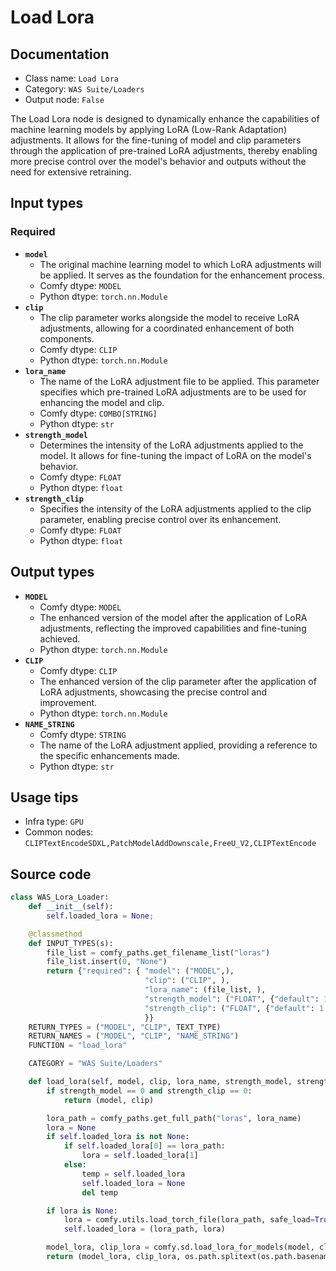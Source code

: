 # Load Lora
## Documentation
- Class name: `Load Lora`
- Category: `WAS Suite/Loaders`
- Output node: `False`

The Load Lora node is designed to dynamically enhance the capabilities of machine learning models by applying LoRA (Low-Rank Adaptation) adjustments. It allows for the fine-tuning of model and clip parameters through the application of pre-trained LoRA adjustments, thereby enabling more precise control over the model's behavior and outputs without the need for extensive retraining.
## Input types
### Required
- **`model`**
    - The original machine learning model to which LoRA adjustments will be applied. It serves as the foundation for the enhancement process.
    - Comfy dtype: `MODEL`
    - Python dtype: `torch.nn.Module`
- **`clip`**
    - The clip parameter works alongside the model to receive LoRA adjustments, allowing for a coordinated enhancement of both components.
    - Comfy dtype: `CLIP`
    - Python dtype: `torch.nn.Module`
- **`lora_name`**
    - The name of the LoRA adjustment file to be applied. This parameter specifies which pre-trained LoRA adjustments are to be used for enhancing the model and clip.
    - Comfy dtype: `COMBO[STRING]`
    - Python dtype: `str`
- **`strength_model`**
    - Determines the intensity of the LoRA adjustments applied to the model. It allows for fine-tuning the impact of LoRA on the model's behavior.
    - Comfy dtype: `FLOAT`
    - Python dtype: `float`
- **`strength_clip`**
    - Specifies the intensity of the LoRA adjustments applied to the clip parameter, enabling precise control over its enhancement.
    - Comfy dtype: `FLOAT`
    - Python dtype: `float`
## Output types
- **`MODEL`**
    - Comfy dtype: `MODEL`
    - The enhanced version of the model after the application of LoRA adjustments, reflecting the improved capabilities and fine-tuning achieved.
    - Python dtype: `torch.nn.Module`
- **`CLIP`**
    - Comfy dtype: `CLIP`
    - The enhanced version of the clip parameter after the application of LoRA adjustments, showcasing the precise control and improvement.
    - Python dtype: `torch.nn.Module`
- **`NAME_STRING`**
    - Comfy dtype: `STRING`
    - The name of the LoRA adjustment applied, providing a reference to the specific enhancements made.
    - Python dtype: `str`
## Usage tips
- Infra type: `GPU`
- Common nodes: `CLIPTextEncodeSDXL,PatchModelAddDownscale,FreeU_V2,CLIPTextEncode`


## Source code
```python
class WAS_Lora_Loader:
    def __init__(self):
        self.loaded_lora = None;

    @classmethod
    def INPUT_TYPES(s):
        file_list = comfy_paths.get_filename_list("loras")
        file_list.insert(0, "None")
        return {"required": { "model": ("MODEL",),
                              "clip": ("CLIP", ),
                              "lora_name": (file_list, ),
                              "strength_model": ("FLOAT", {"default": 1.0, "min": -10.0, "max": 10.0, "step": 0.01}),
                              "strength_clip": ("FLOAT", {"default": 1.0, "min": -10.0, "max": 10.0, "step": 0.01}),
                              }}
    RETURN_TYPES = ("MODEL", "CLIP", TEXT_TYPE)
    RETURN_NAMES = ("MODEL", "CLIP", "NAME_STRING")
    FUNCTION = "load_lora"

    CATEGORY = "WAS Suite/Loaders"

    def load_lora(self, model, clip, lora_name, strength_model, strength_clip):
        if strength_model == 0 and strength_clip == 0:
            return (model, clip)

        lora_path = comfy_paths.get_full_path("loras", lora_name)
        lora = None
        if self.loaded_lora is not None:
            if self.loaded_lora[0] == lora_path:
                lora = self.loaded_lora[1]
            else:
                temp = self.loaded_lora
                self.loaded_lora = None
                del temp

        if lora is None:
            lora = comfy.utils.load_torch_file(lora_path, safe_load=True)
            self.loaded_lora = (lora_path, lora)

        model_lora, clip_lora = comfy.sd.load_lora_for_models(model, clip, lora, strength_model, strength_clip)
        return (model_lora, clip_lora, os.path.splitext(os.path.basename(lora_name))[0])

```
